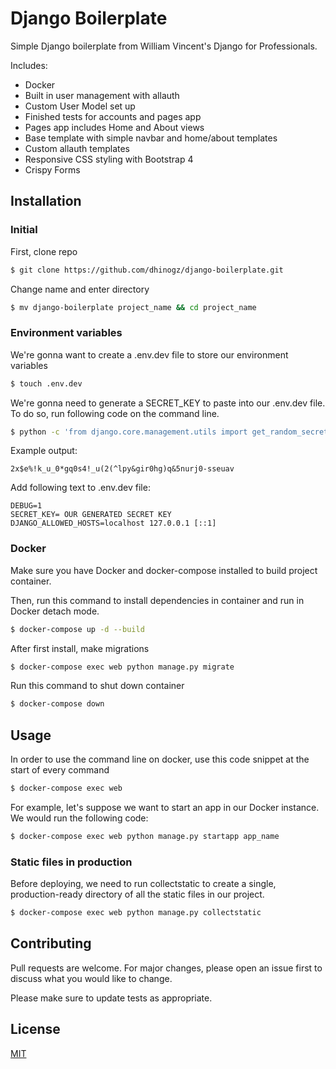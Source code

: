 # Django Boilerplate

Simple Django boilerplate from William Vincent's Django for Professionals. 

Includes:
- Docker 
- Built in user management with allauth
- Custom User Model set up
- Finished tests for accounts and pages app
- Pages app includes Home and About views
- Base template with simple navbar and home/about templates
- Custom allauth templates
- Responsive CSS styling with Bootstrap 4
- Crispy Forms

## Installation

### Initial
First, clone repo
```bash
$ git clone https://github.com/dhinogz/django-boilerplate.git
```

Change name and enter directory
```bash
$ mv django-boilerplate project_name && cd project_name
```
### Environment variables
We're gonna want to create a .env.dev file to store our environment variables
```bash
$ touch .env.dev
```

We're gonna need to generate a SECRET_KEY to paste into our .env.dev file. To do so, run following code on the command line.
```bash
$ python -c 'from django.core.management.utils import get_random_secret_key; print(get_random_secret_key())'
```
Example output:
```
2x$e%!k_u_0*gq0s4!_u(2(^lpy&gir0hg)q&5nurj0-sseuav
```

Add following text to .env.dev file:
```
DEBUG=1
SECRET_KEY= OUR GENERATED SECRET KEY
DJANGO_ALLOWED_HOSTS=localhost 127.0.0.1 [::1]
```

### Docker
Make sure you have Docker and docker-compose installed to build project container.

Then, run this command to install dependencies in container and run in Docker detach mode. 
```bash
$ docker-compose up -d --build
```
After first install, make migrations
```bash
$ docker-compose exec web python manage.py migrate
```

Run this command to shut down container
```bash
$ docker-compose down
```

## Usage

In order to use the command line on docker, use this code snippet at the start of every command
```bash
$ docker-compose exec web
```

For example, let's suppose we want to start an app in our Docker instance. We would run the following code:
```bash
$ docker-compose exec web python manage.py startapp app_name
```

### Static files in production
Before deploying, we need to run collectstatic to create a single, production-ready directory of all the static files in our project.
```bash
$ docker-compose exec web python manage.py collectstatic
```

## Contributing
Pull requests are welcome. For major changes, please open an issue first to discuss what you would like to change.

Please make sure to update tests as appropriate.

## License
[MIT](https://choosealicense.com/licenses/mit/)